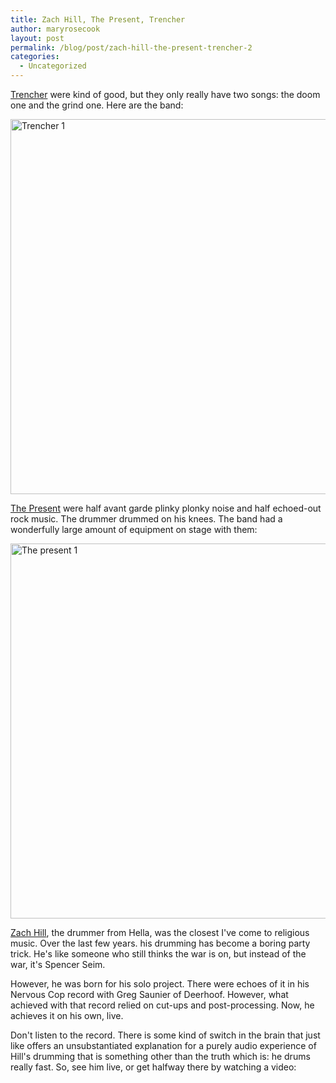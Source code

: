 ```yaml
---
title: Zach Hill, The Present, Trencher
author: maryrosecook
layout: post
permalink: /blog/post/zach-hill-the-present-trencher-2
categories:
  - Uncategorized
---
```

[Trencher][1] were kind of good, but they only really have two songs: the doom one and the grind one. Here are the band:

[<img src='http://farm4.static.flickr.com/3098/3101033154_5b7150a87f.jpg' alt="Trencher 1" width="600" border='0' />][2]

[The Present][3] were half avant garde plinky plonky noise and half echoed-out rock music. The drummer drummed on his knees. The band had a wonderfully large amount of equipment on stage with them:

[<img src="http://farm4.static.flickr.com/3133/3100196997_eb49cf9d41.jpg" alt="The present 1" width="600" border='0' />][4]

[Zach Hill][5], the drummer from Hella, was the closest I've come to religious music. Over the last few years. his drumming has become a boring party trick. He's like someone who still thinks the war is on, but instead of the war, it's Spencer Seim.

However, he was born for his solo project. There were echoes of it in his Nervous Cop record with Greg Saunier of Deerhoof. However, what achieved with that record relied on cut-ups and post-processing. Now, he achieves it on his own, live.

Don't listen to the record. There is some kind of switch in the brain that just like offers an unsubstantiated explanation for a purely audio experience of Hill's drumming that is something other than the truth which is: he drums really fast. So, see him live, or get halfway there by watching a video:

<object classid="clsid:d27cdb6e-ae6d-11cf-96b8-444553540000" width="600" height="475" codebase="http://download.macromedia.com/pub/shockwave/cabs/flash/swflash.cab#version=6,0,40,0"><param name="allowFullScreen" value="true" /><param name="allowscriptaccess" value="always" /><param name="src" value="https://www.youtube.com/v/q9jysyLG5_M&amp;hl=en&amp;fs=1" /><param name="allowfullscreen" value="true" /><embed type="application/x-shockwave-flash" width="600" height="475" src="https://www.youtube.com/v/q9jysyLG5_M&amp;hl=en&amp;fs=1" allowscriptaccess="always" allowfullscreen="true"></embed></object>

 [1]: http://myspace.com/trenchergrind
 [2]: http://www.flickr.com/photos/23309790@N07/3101033154/ "Trencher 1 by maryrosecook, on Flickr"
 [3]: http://www.myspace.com/thepresentnewyork
 [4]: http://www.flickr.com/photos/23309790@N07/3100196997/ "The Present 1 by maryrosecook, on Flickr"
 [5]: http://www.myspace.com/zachhillmusic
